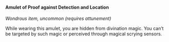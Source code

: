 #### Amulet of Proof against Detection and Location
<!-- markdownlint-disable link-image-reference-definitions -->
[_metadata_:item_name]:- "Amulet of Proof against Detection and Location"
[_metadata_:item_type]:- "Wondrous item"
[_metadata_:item_is_worn]:- "true"
[_metadata_:item_is_worn_body_part]:- "neck"
[_metadata_:item_rarity]:- "uncommon"
[_metadata_:item_cursed]:- "false"
[_metadata_:requires_attunement]:- "true"
[_metadata_:requires_attunement_by_alignment]:- "any"
[_metadata_:requires_attunement_by_ancestry]:- "any"
[_metadata_:requires_attunement_by_class]:- "any"
[_metadata_:requires_attunement_by_spellcaster]:- "false"
<!-- markdownlint-disable-next-line no-emphasis-as-heading -->
_Wondrous item, uncommon (requires attunement)_

While wearing this amulet, you are hidden from divination magic.
You can’t be targeted by such magic or perceived through magical scrying sensors.
